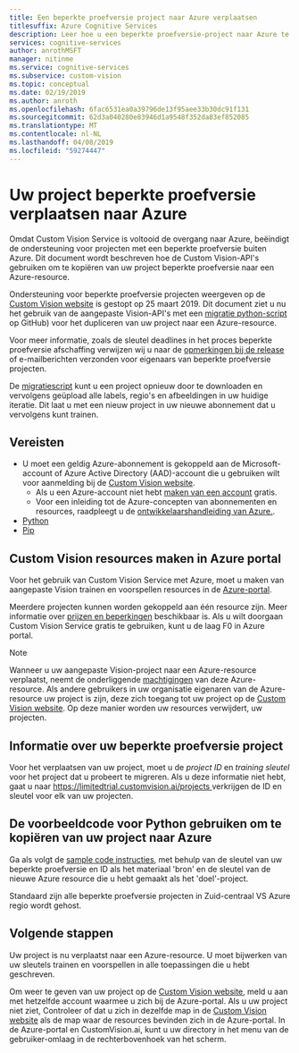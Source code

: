 ```yaml
---
title: Een beperkte proefversie project naar Azure verplaatsen
titlesuffix: Azure Cognitive Services
description: Leer hoe u een beperkte proefversie-project naar Azure te verplaatsen.
services: cognitive-services
author: anrothMSFT
manager: nitinme
ms.service: cognitive-services
ms.subservice: custom-vision
ms.topic: conceptual
ms.date: 02/19/2019
ms.author: anroth
ms.openlocfilehash: 6fac6531ea0a39796de13f95aee33b30dc91f131
ms.sourcegitcommit: 62d3a040280e83946d1a9548f352da83ef852085
ms.translationtype: MT
ms.contentlocale: nl-NL
ms.lasthandoff: 04/08/2019
ms.locfileid: "59274447"
---
```

# <a name="how-to-move-your-limited-trial-project-to-azure"></a>Uw project beperkte proefversie verplaatsen naar Azure

Omdat Custom Vision Service is voltooid de overgang naar Azure, beëindigt de ondersteuning voor projecten met een beperkte proefversie buiten Azure. Dit document wordt beschreven hoe de Custom Vision-API's gebruiken om te kopiëren van uw project beperkte proefversie naar een Azure-resource.

Ondersteuning voor beperkte proefversie projecten weergeven op de [Custom Vision website](https://customvision.ai) is gestopt op 25 maart 2019. Dit document ziet u nu het gebruik van de aangepaste Vision-API's met een [migratie python-script](https://github.com/Azure-Samples/custom-vision-move-project) op GitHub) voor het dupliceren van uw project naar een Azure-resource.

Voor meer informatie, zoals de sleutel deadlines in het proces beperkte proefversie afschaffing verwijzen wij u naar de [opmerkingen bij de release](https://docs.microsoft.com/azure/cognitive-services/custom-vision-service/release-notes#february-25-2019) of e-mailberichten verzonden voor eigenaars van beperkte proefversie projecten.

De [migratiescript](https://github.com/Azure-Samples/custom-vision-move-project) kunt u een project opnieuw door te downloaden en vervolgens geüpload alle labels, regio's en afbeeldingen in uw huidige iteratie. Dit laat u met een nieuw project in uw nieuwe abonnement dat u vervolgens kunt trainen.

## <a name="prerequisites"></a>Vereisten

- U moet een geldig Azure-abonnement is gekoppeld aan de Microsoft-account of Azure Active Directory (AAD)-account die u gebruiken wilt voor aanmelding bij de [Custom Vision website](https://customvision.ai). 
    - Als u een Azure-account niet hebt [maken van een account](https://azure.microsoft.com/free/) gratis.
    - Voor een inleiding tot de Azure-concepten van abonnementen en resources, raadpleegt u de [ontwikkelaarshandleiding van Azure.](https://docs.microsoft.com/azure/guides/developer/azure-developer-guide#manage-your-subscriptions).
-  [Python](https://www.python.org/downloads/)
- [Pip](https://pip.pypa.io/en/stable/installing/)

## <a name="create-custom-vision-resources-in-the-azure-portal"></a>Custom Vision resources maken in Azure portal

Voor het gebruik van Custom Vision Service met Azure, moet u maken van aangepaste Vision trainen en voorspellen resources in de [Azure-portal](https://portal.azure.com/?microsoft_azure_marketplace_ItemHideKey=microsoft_azure_cognitiveservices_customvision#create/Microsoft.CognitiveServicesCustomVision). 

Meerdere projecten kunnen worden gekoppeld aan één resource zijn. Meer informatie over [prijzen en beperkingen](https://docs.microsoft.com/azure/cognitive-services/custom-vision-service/limits-and-quotas) beschikbaar is. Als u wilt doorgaan Custom Vision Service gratis te gebruiken, kunt u de laag F0 in Azure portal. 

> [!NOTE]
> Wanneer u uw aangepaste Vision-project naar een Azure-resource verplaatst, neemt de onderliggende [machtigingen]( https://docs.microsoft.com/azure/role-based-access-control/role-assignments-portal) van deze Azure-resource. Als andere gebruikers in uw organisatie eigenaren van de Azure-resource uw project is zijn, deze zich toegang tot uw project op de [Custom Vision website](https://customvision.ai). Op deze manier worden uw resources verwijdert, uw projecten.  

## <a name="find-your-limited-trial-project-information"></a>Informatie over uw beperkte proefversie project

Voor het verplaatsen van uw project, moet u de _project ID_ en _training sleutel_ voor het project dat u probeert te migreren. Als u deze informatie niet hebt, gaat u naar [ https://limitedtrial.customvision.ai/projects ](https://limitedtrial.customvision.ai/projects) verkrijgen de ID en sleutel voor elk van uw projecten. 

## <a name="use-the-python-sample-code-to-copy-your-project-to-azure"></a>De voorbeeldcode voor Python gebruiken om te kopiëren van uw project naar Azure

Ga als volgt de [sample code instructies](https://github.com/Azure-Samples/custom-vision-move-project), met behulp van de sleutel van uw beperkte proefversie en ID als het materiaal 'bron' en de sleutel van de nieuwe Azure resource die u hebt gemaakt als het 'doel'-project.

Standaard zijn alle beperkte proefversie projecten in Zuid-centraal VS Azure regio wordt gehost.

## <a name="next-steps"></a>Volgende stappen

Uw project is nu verplaatst naar een Azure-resource. U moet bijwerken van uw sleutels trainen en voorspellen in alle toepassingen die u hebt geschreven.

Om weer te geven van uw project op de [Custom Vision website](https://customvision.ai), meld u aan met hetzelfde account waarmee u zich bij de Azure-portal. Als u uw project niet ziet, Controleer of dat u zich in dezelfde map in de [Custom Vision website](https://customvision.ai) als de map waar de resources bevinden zich in de Azure-portal. In de Azure-portal en CustomVision.ai, kunt u uw directory in het menu van de gebruiker-omlaag in de rechterbovenhoek van het scherm.